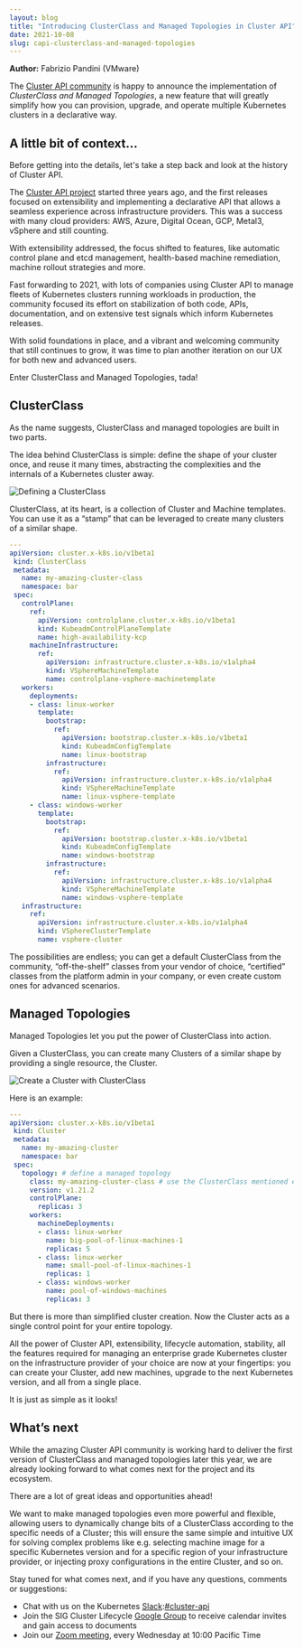 ```yaml
---
layout: blog
title: "Introducing ClusterClass and Managed Topologies in Cluster API"
date: 2021-10-08
slug: capi-clusterclass-and-managed-topologies
---
```


**Author:** Fabrizio Pandini (VMware)

The [Cluster API community](https://cluster-api.sigs.k8s.io/) is happy to announce the implementation of *ClusterClass and Managed Topologies*, a new feature that will greatly simplify how you can provision, upgrade, and operate multiple Kubernetes clusters in a declarative way.

## A little bit of context…

Before getting into the details, let's take a step back and look at the history of Cluster API.

The [Cluster API project](https://github.com/kubernetes-sigs/cluster-api/) started three years ago, and the first releases focused on extensibility and implementing a declarative API that allows a seamless experience across infrastructure providers. This was a success with many cloud providers: AWS, Azure, Digital Ocean, GCP, Metal3, vSphere and still counting.

With extensibility addressed, the focus shifted to features, like automatic control plane and etcd management, health-based machine remediation, machine rollout strategies and more.

Fast forwarding to 2021, with lots of companies using Cluster API to manage fleets of Kubernetes clusters running workloads in production, the community focused its effort on stabilization of both code, APIs, documentation, and on extensive test signals which inform Kubernetes releases.

With solid foundations in place, and a vibrant and welcoming community that still continues to grow, it was time to plan another iteration on our UX for both new and advanced users.

Enter ClusterClass and Managed Topologies, tada!

## ClusterClass

As the name suggests, ClusterClass and managed topologies are built in two parts.

The idea behind ClusterClass is simple: define the shape of your cluster once, and reuse it many times, abstracting the complexities and the internals of a Kubernetes cluster away.

![Defining a ClusterClass](/images/blog/2021-10-08-clusterclass-and-managed-topologies/clusterclass.svg)

ClusterClass, at its heart, is a collection of Cluster and Machine templates. You can use it as a “stamp” that can be leveraged to create many clusters of a similar shape.

```yaml
---
apiVersion: cluster.x-k8s.io/v1beta1
 kind: ClusterClass
 metadata:
   name: my-amazing-cluster-class
   namespace: bar
 spec:
   controlPlane:
     ref:
       apiVersion: controlplane.cluster.x-k8s.io/v1beta1
       kind: KubeadmControlPlaneTemplate
       name: high-availability-kcp
     machineInfrastructure:
       ref:
         apiVersion: infrastructure.cluster.x-k8s.io/v1alpha4
         kind: VSphereMachineTemplate
         name: controlplane-vsphere-machinetemplate
   workers:
     deployments:
     - class: linux-worker
       template:
         bootstrap:
           ref:
             apiVersion: bootstrap.cluster.x-k8s.io/v1beta1
             kind: KubeadmConfigTemplate
             name: linux-bootstrap
         infrastructure:
           ref:
             apiVersion: infrastructure.cluster.x-k8s.io/v1alpha4
             kind: VSphereMachineTemplate
             name: linux-vsphere-template
     - class: windows-worker
       template:
         bootstrap:
           ref:
             apiVersion: bootstrap.cluster.x-k8s.io/v1beta1
             kind: KubeadmConfigTemplate
             name: windows-bootstrap
         infrastructure:
           ref:
             apiVersion: infrastructure.cluster.x-k8s.io/v1alpha4
             kind: VSphereMachineTemplate
             name: windows-vsphere-template
   infrastructure:
     ref:
       apiVersion: infrastructure.cluster.x-k8s.io/v1alpha4
       kind: VSphereClusterTemplate
       name: vsphere-cluster
```

The possibilities are endless; you can get a default ClusterClass from the community, “off-the-shelf” classes from your vendor of choice, “certified” classes from the platform admin in your company, or even create custom ones for advanced scenarios.

## Managed Topologies

Managed Topologies let you put the power of ClusterClass into action.

Given a ClusterClass, you can create many Clusters of a similar shape by providing a single resource, the Cluster.

![Create a Cluster with ClusterClass](/images/blog/2021-10-08-clusterclass-and-managed-topologies/create-cluster.svg)

Here is an example:

```yaml
---
apiVersion: cluster.x-k8s.io/v1beta1
 kind: Cluster
 metadata:
   name: my-amazing-cluster
   namespace: bar
 spec:
   topology: # define a managed topology
     class: my-amazing-cluster-class # use the ClusterClass mentioned earlier
     version: v1.21.2
     controlPlane:
       replicas: 3
     workers:
       machineDeployments:
       - class: linux-worker
         name: big-pool-of-linux-machines-1
         replicas: 5
       - class: linux-worker
         name: small-pool-of-linux-machines-1
         replicas: 1
       - class: windows-worker
         name: pool-of-windows-machines
         replicas: 3
```

But there is more than simplified cluster creation. Now the Cluster acts as a single control point for your entire topology.

All the power of Cluster API, extensibility, lifecycle automation, stability, all the features required for managing an enterprise grade Kubernetes cluster on the infrastructure provider of your choice are now at your fingertips: you can create your Cluster, add new machines, upgrade to the next Kubernetes version, and all from a single place.

It is just as simple as it looks!

## What’s next

While the amazing Cluster API community is working hard to deliver the first version of ClusterClass and managed topologies later this year, we are already looking forward to what comes next for the project and its ecosystem.

There are a lot of great ideas and opportunities ahead!

We want to make managed topologies even more powerful and flexible, allowing users to dynamically change bits of a ClusterClass according to the specific needs of a Cluster; this will ensure the same simple and intuitive UX for solving complex problems like e.g. selecting machine image for a specific Kubernetes version and for a specific region of your infrastructure provider, or injecting proxy configurations in the entire Cluster, and so on.

Stay tuned for what comes next, and if you have any questions, comments or suggestions:

* Chat with us on the Kubernetes [Slack](http://slack.k8s.io/):[#cluster-api](https://kubernetes.slack.com/archives/C8TSNPY4T)
* Join the SIG Cluster Lifecycle [Google Group](https://groups.google.com/g/kubernetes-sig-cluster-lifecycle) to receive calendar invites and gain access to documents
* Join our [Zoom meeting](https://zoom.us/j/861487554), every Wednesday at 10:00 Pacific Time
